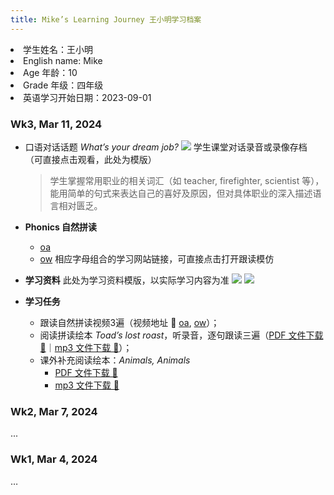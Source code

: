 ```yaml
---
title: Mike’s Learning Journey 王小明学习档案
---
```


<span class="text"><li>学生姓名：王小明</li><li>English name: Mike</li><li>Age 年龄：10</li><li>Grade 年级：四年级</li><li>英语学习开始日期：2023-09-01</li></span>

### Wk3, Mar 11, 2024

- 口语对话话题 *What’s your dream job?*
	![](https://mini-elephant-1318622621.cos.ap-chongqing.myqcloud.com/2024/03/24/minimal-white-style-video-player.jpg)
	<span class="caption">学生课堂对话录音或录像存档<br>（可直接点击观看，此处为模版）</span>
	
	> 学生掌握常用职业的相关词汇（如 teacher, firefighter, scientist 等），能用简单的句式来表达自己的喜好及原因，但对具体职业的深入描述语言相对匮乏。

- **Phonics 自然拼读**
	- [oa](https://elt.oup.com/student/oxfordphonicsworld/level03/watch?cc=global&selLanguage=en#tracktitle)
	- [ow](https://elt.oup.com/student/oxfordphonicsworld/level03/watch?cc=global&selLanguage=en#tracktitle)
<span class="caption">相应字母组合的学习网站链接，可直接点击打开跟读模仿</span>
- **学习资料**
<span class="caption">此处为学习资料模版，以实际学习内容为准</span>
![](https://mini-elephant-1318622621.cos.ap-chongqing.myqcloud.com/2024/03/24/OIPS_SB1_1.png)
![](https://mini-elephant-1318622621.cos.ap-chongqing.myqcloud.com/2024/03/24/OIPS_SB1_2.png)
- **学习任务**
	- 跟读自然拼读视频3遍（视频地址 🔗 [oa](https://elt.oup.com/student/oxfordphonicsworld/level03/watch?cc=global&selLanguage=en#tracktitle), [ow](https://elt.oup.com/student/oxfordphonicsworld/level03/watch?cc=global&selLanguage=en#tracktitle)）；
	- 阅读拼读绘本 *Toad’s lost roast*，听录音，逐句跟读三遍（[PDF 文件下载 🔗](https://mini-elephant-1318622621.cos.ap-chongqing.myqcloud.com/2024/03/24/toad-s-lost-roast.pdf)｜[mp3 文件下载 🔗](https://mini-elephant-1318622621.cos.ap-chongqing.myqcloud.com/2024/03/24/toad-s-lost-roast.mp3)）；
	- 课外补充阅读绘本：*Animals, Animals*
		- [PDF 文件下载 🔗](https://mini-elephant-1318622621.cos.ap-chongqing.myqcloud.com/2024/03/24/animals-animals.pdf)
		- [mp3 文件下载 🔗](https://mini-elephant-1318622621.cos.ap-chongqing.myqcloud.com/2024/03/24/animals-animals.mp3)

### Wk2, Mar 7, 2024

...

### Wk1, Mar 4, 2024

…